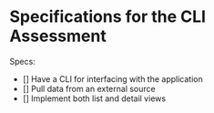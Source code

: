 # Specifications for the CLI Assessment

Specs:
- [] Have a CLI for interfacing with the application
- [] Pull data from an external source
- [] Implement both list and detail views
